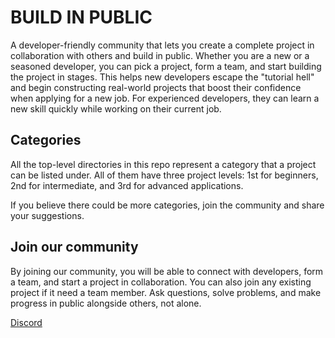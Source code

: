 # BUILD IN PUBLIC

A developer-friendly community that lets you create a complete project in collaboration with others and build in public. Whether you are a new or a seasoned developer, you can pick a project, form a team, and start building the project in stages. This helps new developers escape the "tutorial hell" and begin constructing real-world projects that boost their confidence when applying for a new job. For experienced developers, they can learn a new skill quickly while working on their current job.

## Categories

All the top-level directories in this repo represent a category that a project can be listed under. All of them have three project levels: 1st for beginners, 2nd for intermediate, and 3rd for advanced applications.

If you believe there could be more categories, join the community and share your suggestions.

## Join our community

By joining our community, you will be able to connect with developers, form a team, and start a project in collaboration. You can also join any existing project if it need a team member. Ask questions, solve problems, and make progress in public alongside others, not alone.

[Discord](https://discord.gg/dpM5dgeQaR)
